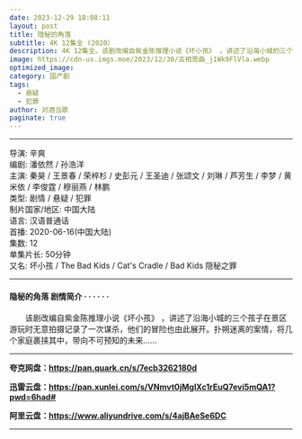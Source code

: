 ```yaml
---
date: 2023-12-29 18:08:11
layout: post
title: 隐秘的角落
subtitle: 4K 12集全 (2020）
description: 4K 12集全。该剧改编自紫金陈推理小说《坏小孩》 ，讲述了沿海小城的三个孩子在景区游玩时无意拍摄记录了一次谋杀，他们的冒险也由此展开。扑朔迷离的案情，将几个家庭裹挟其中，带向不可预知的未来...
image: https://cdn-us.imgs.moe/2023/12/30/古相思曲_j1Wk9FlVla.webp
optimized_image: 
category: 国产剧
tags:
  - 悬疑
  - 犯罪
author: 对酒当歌
paginate: true
---
```


---

导演: 辛爽  
编剧: 潘依然 / 孙浩洋  
主演: 秦昊 / 王景春 / 荣梓杉 / 史彭元 / 王圣迪 / 张颂文 / 刘琳 / 芦芳生 / 李梦 / 黄米依 / 李俊霆 / 穆丽燕 / 林鹏  
类型: 剧情 / 悬疑 / 犯罪  
制片国家/地区: 中国大陆  
语言: 汉语普通话  
首播: 2020-06-16(中国大陆)  
集数: 12  
单集片长: 50分钟  
又名: 坏小孩 / The Bad Kids / Cat's Cradle / Bad Kids 隠秘之罪  

---

#### 隐秘的角落 剧情简介 · · · · · ·

　　该剧改编自紫金陈推理小说《坏小孩》 ，讲述了沿海小城的三个孩子在景区游玩时无意拍摄记录了一次谋杀，他们的冒险也由此展开。扑朔迷离的案情，将几个家庭裹挟其中，带向不可预知的未来......

---

**夸克网盘：<https://pan.quark.cn/s/7ecb3262180d>**

**迅雷云盘：<https://pan.xunlei.com/s/VNmvt0jMgIXc1rEuQ7evi5mQA1?pwd=6had#>**

**阿里云盘：<https://www.aliyundrive.com/s/4ajBAeSe6DC>**

---
